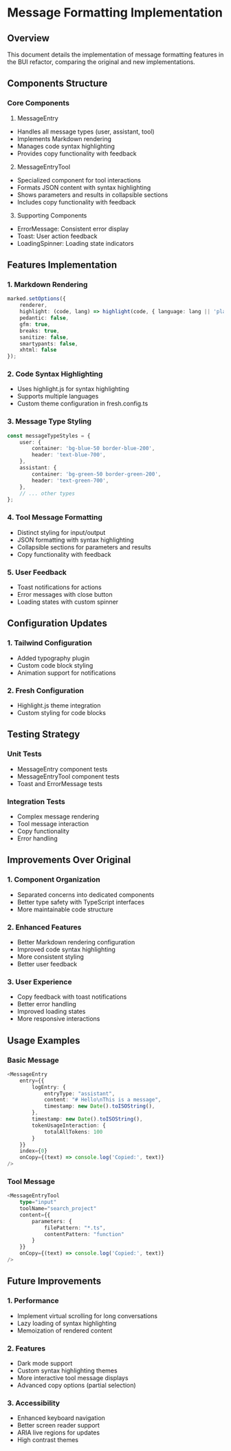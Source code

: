 # Message Formatting Implementation

## Overview

This document details the implementation of message formatting features in the BUI refactor, comparing the original and new implementations.

## Components Structure

### Core Components

1. MessageEntry
- Handles all message types (user, assistant, tool)
- Implements Markdown rendering
- Manages code syntax highlighting
- Provides copy functionality with feedback

2. MessageEntryTool
- Specialized component for tool interactions
- Formats JSON content with syntax highlighting
- Shows parameters and results in collapsible sections
- Includes copy functionality with feedback

3. Supporting Components
- ErrorMessage: Consistent error display
- Toast: User action feedback
- LoadingSpinner: Loading state indicators

## Features Implementation

### 1. Markdown Rendering
```typescript
marked.setOptions({
    renderer,
    highlight: (code, lang) => highlight(code, { language: lang || 'plaintext' }).value,
    pedantic: false,
    gfm: true,
    breaks: true,
    sanitize: false,
    smartypants: false,
    xhtml: false
});
```

### 2. Code Syntax Highlighting
- Uses highlight.js for syntax highlighting
- Supports multiple languages
- Custom theme configuration in fresh.config.ts

### 3. Message Type Styling
```typescript
const messageTypeStyles = {
    user: {
        container: 'bg-blue-50 border-blue-200',
        header: 'text-blue-700',
    },
    assistant: {
        container: 'bg-green-50 border-green-200',
        header: 'text-green-700',
    },
    // ... other types
};
```

### 4. Tool Message Formatting
- Distinct styling for input/output
- JSON formatting with syntax highlighting
- Collapsible sections for parameters and results
- Copy functionality with feedback

### 5. User Feedback
- Toast notifications for actions
- Error messages with close button
- Loading states with custom spinner

## Configuration Updates

### 1. Tailwind Configuration
- Added typography plugin
- Custom code block styling
- Animation support for notifications

### 2. Fresh Configuration
- Highlight.js theme integration
- Custom styling for code blocks

## Testing Strategy

### Unit Tests
- MessageEntry component tests
- MessageEntryTool component tests
- Toast and ErrorMessage tests

### Integration Tests
- Complex message rendering
- Tool message interaction
- Copy functionality
- Error handling

## Improvements Over Original

### 1. Component Organization
- Separated concerns into dedicated components
- Better type safety with TypeScript interfaces
- More maintainable code structure

### 2. Enhanced Features
- Better Markdown rendering configuration
- Improved code syntax highlighting
- More consistent styling
- Better user feedback

### 3. User Experience
- Copy feedback with toast notifications
- Better error handling
- Improved loading states
- More responsive interactions

## Usage Examples

### Basic Message
```typescript
<MessageEntry 
    entry={{
        logEntry: {
            entryType: "assistant",
            content: "# Hello\nThis is a message",
            timestamp: new Date().toISOString(),
        },
        timestamp: new Date().toISOString(),
        tokenUsageInteraction: {
            totalAllTokens: 100
        }
    }}
    index={0}
    onCopy={(text) => console.log('Copied:', text)}
/>
```

### Tool Message
```typescript
<MessageEntryTool
    type="input"
    toolName="search_project"
    content={{
        parameters: {
            filePattern: "*.ts",
            contentPattern: "function"
        }
    }}
    onCopy={(text) => console.log('Copied:', text)}
/>
```

## Future Improvements

### 1. Performance
- Implement virtual scrolling for long conversations
- Lazy loading of syntax highlighting
- Memoization of rendered content

### 2. Features
- Dark mode support
- Custom syntax highlighting themes
- More interactive tool message displays
- Advanced copy options (partial selection)

### 3. Accessibility
- Enhanced keyboard navigation
- Better screen reader support
- ARIA live regions for updates
- High contrast themes